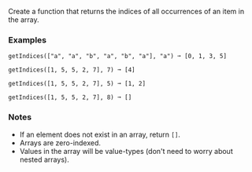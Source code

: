 Create a function that returns the indices of all occurrences of an item in the array.


### Examples ###
    getIndices(["a", "a", "b", "a", "b", "a"], "a") ➞ [0, 1, 3, 5]

    getIndices([1, 5, 5, 2, 7], 7) ➞ [4]

    getIndices([1, 5, 5, 2, 7], 5) ➞ [1, 2]

    getIndices([1, 5, 5, 2, 7], 8) ➞ []


### Notes ###
*   If an element does not exist in an array, return `[]`.
*   Arrays are zero-indexed.
*   Values in the array will be value-types (don't need to worry about nested arrays).